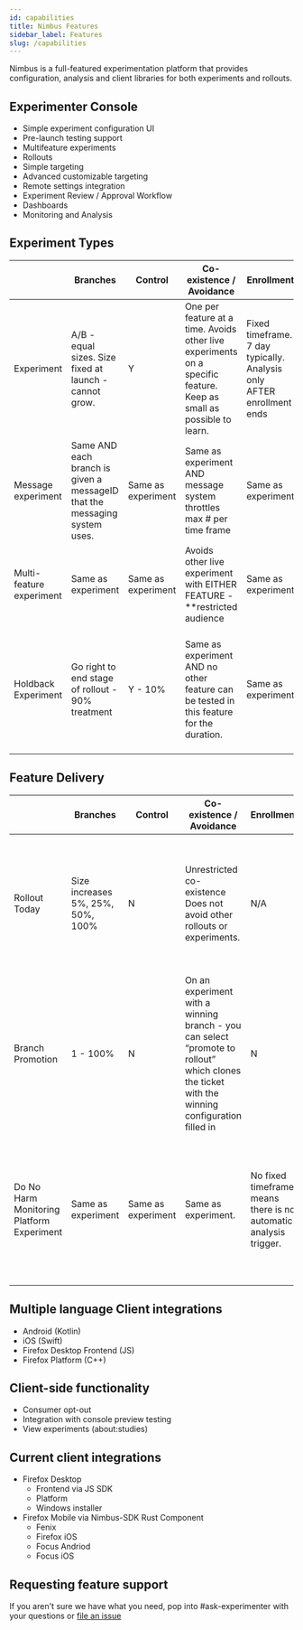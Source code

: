 ```yaml
---
id: capabilities
title: Nimbus Features
sidebar_label: Features
slug: /capabilities
---
```


Nimbus is a full-featured experimentation platform that provides configuration, analysis and client libraries for both experiments and rollouts.

## Experimenter Console
- Simple experiment configuration UI
- Pre-launch testing support
- Multifeature experiments
- Rollouts
- Simple targeting
- Advanced customizable targeting
- Remote settings integration
- Experiment Review / Approval Workflow
- Dashboards
- Monitoring and Analysis

## Experiment Types
|                          | Branches                                                                  | Control            | Co-existence / Avoidance                                                                                               | Enrollment                                                             | Analysis                                                                 | Good for?                                                                                          | Permanent Change                                                                   |
|--------------------------|---------------------------------------------------------------------------|--------------------|------------------------------------------------------------------------------------------------------------------------|------------------------------------------------------------------------|--------------------------------------------------------------------------|----------------------------------------------------------------------------------------------------|------------------------------------------------------------------------------------|
| Experiment               | A/B - equal sizes. Size fixed at launch - cannot grow.                    | Y                  | One per feature at a time.   Avoids other live experiments on a specific feature.  Keep as small as possible to learn. | Fixed timeframe. 7 day typically.  Analysis only AFTER enrollment ends | Automated for default metrics.  Can select outcomes or create new custom | Stat sig differences from control + absolute counts.                                               | No - all changes delivered through nimbus reverted.                                |
| Message experiment       | Same AND each branch is given a messageID that the messaging system uses. | Same as experiment | Same as experiment AND message system throttles max # per time frame                                                   | Same as experiment                                                     | Same as experiment                                                       | Same as experiment                                                                                 | N Same as experiment                                                               |
| Multi-feature experiment | Same as experiment                                                        | Same as experiment | Avoids other live experiment with EITHER FEATURE - **restricted audience                                               | Same as experiment                                                     | Same as experiment                                                       | Same as experiment                                                                                 | N Same as experiment                                                               |
| Holdback Experiment      | Go right to end stage of rollout - 90% treatment                          | Y - 10%            | Same as experiment AND no other feature can be tested in this feature for the duration.                                | Same as experiment                                                     | Same as experiment                                                       | Decision made to deploy quickly - but want data.  A brief step before shipping as default in tree. | No - all changes delivered through nimbus reverted.  Fast follow shipping in tree. |


## Feature Delivery 
|                                            | Branches                          | Control            | Co-existence / Avoidance                                                                                                                      | Enrollment                                                       | Analysis                                                                                     | Good for?                                                                                                                                          | Permanent Change                                                                                          |
|--------------------------------------------|-----------------------------------|--------------------|-----------------------------------------------------------------------------------------------------------------------------------------------|------------------------------------------------------------------|----------------------------------------------------------------------------------------------|----------------------------------------------------------------------------------------------------------------------------------------------------|-----------------------------------------------------------------------------------------------------------|
| Rollout Today                              | Size increases 5%, 25%, 50%, 100% | N                  | Unrestricted co-existence Does not avoid other rollouts or experiments.                                                                       | N/A                                                              | None - teams can make and monitor their own dashboards - but no “stat sig analysis” offered. | Risk mitigation for explosive failures (looking for crash, bugs, media issues)                                                                     | Yes.  Changes do not revert on targeted versions.   Teams ship as default in tree in the release at 100%. |
| Branch Promotion                           | 1 - 100%                          | N                  | On an experiment with a winning branch - you can select “promote to rollout” which clones the ticket with the winning configuration filled in | N                                                                | N                                                                                            | Get winning branch to users quicker than trains                                                                                                    | Same as Rollout Today                                                                                     |
| Do No Harm Monitoring Platform  Experiment | Same as experiment                | Same as experiment | Same as experiment.                                                                                                                           | No fixed timeframe means there is no automatic analysis trigger. | Not automated.  Requires OpMon configured or team using their own custom dashboards.         | Code changing/fixes landing during. Risk mitigation for quick major breaking stability / perf changes.   Looking at adding search metrics as well. | N Same as experiment                                                                                      |

## Multiple language Client integrations
- Android (Kotlin)
- iOS (Swift)
- Firefox Desktop Frontend (JS)
- Firefox Platform (C++)

## Client-side functionality
- Consumer opt-out
- Integration with console preview testing
- View experiments (about:studies)

## Current client integrations
- Firefox Desktop
  - Frontend via JS SDK
  - Platform
  - Windows installer
- Firefox Mobile via Nimbus-SDK Rust Component
  - Fenix
  - Firefox iOS
  - Focus Andriod
  - Focus iOS

## Requesting feature support
If you aren't sure we have what you need, pop into #ask-experimenter with your questions or [file an issue](https://mozilla-hub.atlassian.net/secure/CreateIssueDetails!init.jspa?pid=10203&issuetype=10097) 
